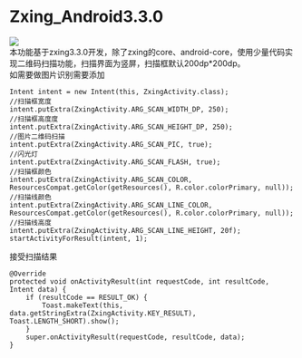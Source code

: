 # Zxing_Android3.3.0
[![](https://jitpack.io/v/github2136/Zxing_Android3.3.0.svg)](https://jitpack.io/#github2136/Zxing_Android3.3.0)  
本功能基于zxing3.3.0开发，除了zxing的core、android-core，使用少量代码实现二维码扫描功能，扫描界面为竖屏，扫描框默认200dp*200dp。  
如需要做图片识别需要添加  
```
Intent intent = new Intent(this, ZxingActivity.class);
//扫描框宽度
intent.putExtra(ZxingActivity.ARG_SCAN_WIDTH_DP, 250);
//扫描框高度度
intent.putExtra(ZxingActivity.ARG_SCAN_HEIGHT_DP, 250);
//图片二维码扫描
intent.putExtra(ZxingActivity.ARG_SCAN_PIC, true);
//闪光灯
intent.putExtra(ZxingActivity.ARG_SCAN_FLASH, true);
//扫描框颜色
intent.putExtra(ZxingActivity.ARG_SCAN_COLOR, ResourcesCompat.getColor(getResources(), R.color.colorPrimary, null));
//扫描线颜色
intent.putExtra(ZxingActivity.ARG_SCAN_LINE_COLOR, ResourcesCompat.getColor(getResources(), R.color.colorPrimary, null));
//扫描线高度
intent.putExtra(ZxingActivity.ARG_SCAN_LINE_HEIGHT, 20f);
startActivityForResult(intent, 1);

```
接受扫描结果
```
@Override
protected void onActivityResult(int requestCode, int resultCode, Intent data) {
    if (resultCode == RESULT_OK) {
        Toast.makeText(this, data.getStringExtra(ZxingActivity.KEY_RESULT), Toast.LENGTH_SHORT).show();
    }
    super.onActivityResult(requestCode, resultCode, data);
}
```
